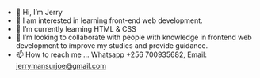 - 👋 Hi, I’m Jerry
- 👀 I am interested in learning front-end web development.
- 🌱 I’m currently learning HTML & CSS
- 💞️ I’m looking to collaborate with people with knowledge in frontend web development to improve my studies and provide guidance.
- 📫 How to reach me ... Whatsapp +256 700935682, Email: jerrymansurjoe@gmail.com

<!---
Jerrymansurjoe/Jerrymansurjoe is a ✨ special ✨ repository because its `README.md` (this file) appears on your GitHub profile.
You can click the Preview link to take a look at your changes.
--->
